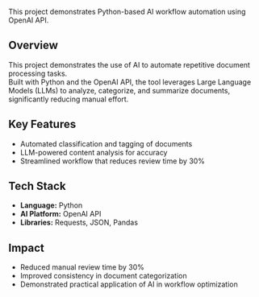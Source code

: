 This project demonstrates Python-based AI workflow automation using OpenAI API.
## Overview
This project demonstrates the use of AI to automate repetitive document processing tasks.  
Built with Python and the OpenAI API, the tool leverages Large Language Models (LLMs) to analyze, categorize, and summarize documents, significantly reducing manual effort.

## Key Features
- Automated classification and tagging of documents  
- LLM-powered content analysis for accuracy  
- Streamlined workflow that reduces review time by 30%  

## Tech Stack
- **Language:** Python  
- **AI Platform:** OpenAI API  
- **Libraries:** Requests, JSON, Pandas  

## Impact
- Reduced manual review time by 30%  
- Improved consistency in document categorization  
- Demonstrated practical application of AI in workflow optimization
